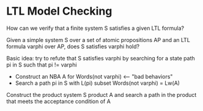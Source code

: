 # LTL Model Checking

How can we verify that a finite system S satisfies a given LTL formula?

Given a simple system S over a set of atomic propositions AP and an LTL formula varphi over AP, does S satisfies varphi hold?

Basic idea: try to refute that S satisfies varphi by searching for a state path pi in S such that pi != varphi

- Construct an NBA A for Words(not varphi) <-- "bad behaviors"
- Search a path pi in S with L(pi) subset Words(not varphi) = Lw(A)

Construct the product system S product A and search a path in the product that meets the acceptance condition of A
